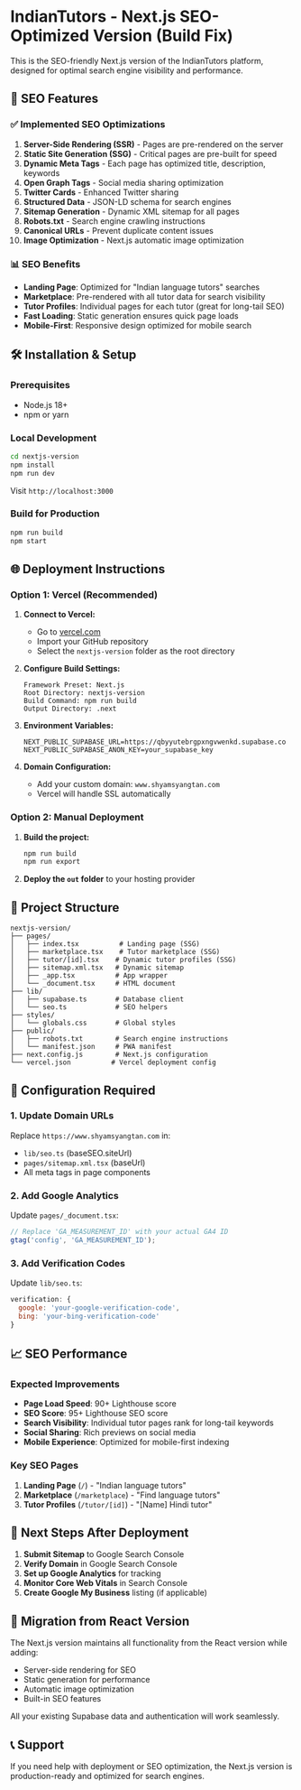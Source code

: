 # IndianTutors - Next.js SEO-Optimized Version (Build Fix)

This is the SEO-friendly Next.js version of the IndianTutors platform, designed for optimal search engine visibility and performance.

## 🚀 SEO Features

### ✅ **Implemented SEO Optimizations**

1. **Server-Side Rendering (SSR)** - Pages are pre-rendered on the server
2. **Static Site Generation (SSG)** - Critical pages are pre-built for speed
3. **Dynamic Meta Tags** - Each page has optimized title, description, keywords
4. **Open Graph Tags** - Social media sharing optimization
5. **Twitter Cards** - Enhanced Twitter sharing
6. **Structured Data** - JSON-LD schema for search engines
7. **Sitemap Generation** - Dynamic XML sitemap for all pages
8. **Robots.txt** - Search engine crawling instructions
9. **Canonical URLs** - Prevent duplicate content issues
10. **Image Optimization** - Next.js automatic image optimization

### 📊 **SEO Benefits**

- **Landing Page**: Optimized for "Indian language tutors" searches
- **Marketplace**: Pre-rendered with all tutor data for search visibility
- **Tutor Profiles**: Individual pages for each tutor (great for long-tail SEO)
- **Fast Loading**: Static generation ensures quick page loads
- **Mobile-First**: Responsive design optimized for mobile search

## 🛠 **Installation & Setup**

### **Prerequisites**
- Node.js 18+ 
- npm or yarn

### **Local Development**
```bash
cd nextjs-version
npm install
npm run dev
```

Visit `http://localhost:3000`

### **Build for Production**
```bash
npm run build
npm start
```

## 🌐 **Deployment Instructions**

### **Option 1: Vercel (Recommended)**

1. **Connect to Vercel:**
   - Go to [vercel.com](https://vercel.com)
   - Import your GitHub repository
   - Select the `nextjs-version` folder as the root directory

2. **Configure Build Settings:**
   ```
   Framework Preset: Next.js
   Root Directory: nextjs-version
   Build Command: npm run build
   Output Directory: .next
   ```

3. **Environment Variables:**
   ```
   NEXT_PUBLIC_SUPABASE_URL=https://qbyyutebrgpxngvwenkd.supabase.co
   NEXT_PUBLIC_SUPABASE_ANON_KEY=your_supabase_key
   ```

4. **Domain Configuration:**
   - Add your custom domain: `www.shyamsyangtan.com`
   - Vercel will handle SSL automatically

### **Option 2: Manual Deployment**

1. **Build the project:**
   ```bash
   npm run build
   npm run export
   ```

2. **Deploy the `out` folder** to your hosting provider

## 📁 **Project Structure**

```
nextjs-version/
├── pages/
│   ├── index.tsx          # Landing page (SSG)
│   ├── marketplace.tsx    # Tutor marketplace (SSG)
│   ├── tutor/[id].tsx    # Dynamic tutor profiles (SSG)
│   ├── sitemap.xml.tsx   # Dynamic sitemap
│   ├── _app.tsx          # App wrapper
│   └── _document.tsx     # HTML document
├── lib/
│   ├── supabase.ts       # Database client
│   └── seo.ts            # SEO helpers
├── styles/
│   └── globals.css       # Global styles
├── public/
│   ├── robots.txt        # Search engine instructions
│   └── manifest.json     # PWA manifest
├── next.config.js        # Next.js configuration
└── vercel.json          # Vercel deployment config
```

## 🔧 **Configuration Required**

### **1. Update Domain URLs**
Replace `https://www.shyamsyangtan.com` in:
- `lib/seo.ts` (baseSEO.siteUrl)
- `pages/sitemap.xml.tsx` (baseUrl)
- All meta tags in page components

### **2. Add Google Analytics**
Update `pages/_document.tsx`:
```javascript
// Replace 'GA_MEASUREMENT_ID' with your actual GA4 ID
gtag('config', 'GA_MEASUREMENT_ID');
```

### **3. Add Verification Codes**
Update `lib/seo.ts`:
```javascript
verification: {
  google: 'your-google-verification-code',
  bing: 'your-bing-verification-code'
}
```

## 📈 **SEO Performance**

### **Expected Improvements**
- **Page Load Speed**: 90+ Lighthouse score
- **SEO Score**: 95+ Lighthouse SEO score
- **Search Visibility**: Individual tutor pages rank for long-tail keywords
- **Social Sharing**: Rich previews on social media
- **Mobile Experience**: Optimized for mobile-first indexing

### **Key SEO Pages**
1. **Landing Page** (`/`) - "Indian language tutors"
2. **Marketplace** (`/marketplace`) - "Find language tutors"
3. **Tutor Profiles** (`/tutor/[id]`) - "[Name] Hindi tutor"

## 🚀 **Next Steps After Deployment**

1. **Submit Sitemap** to Google Search Console
2. **Verify Domain** in Google Search Console
3. **Set up Google Analytics** for tracking
4. **Monitor Core Web Vitals** in Search Console
5. **Create Google My Business** listing (if applicable)

## 🔄 **Migration from React Version**

The Next.js version maintains all functionality from the React version while adding:
- Server-side rendering for SEO
- Static generation for performance
- Automatic image optimization
- Built-in SEO features

All your existing Supabase data and authentication will work seamlessly.

## 📞 **Support**

If you need help with deployment or SEO optimization, the Next.js version is production-ready and optimized for search engines.
